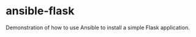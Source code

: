 ansible-flask
=================

Demonstration of how to use Ansible to install a simple Flask application.
